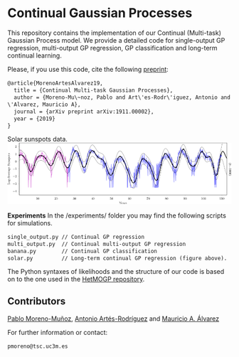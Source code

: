 # Continual Gaussian Processes

This repository contains the implementation of our Continual (Multi-task)  Gaussian Process model. We provide a detailed code for single-output GP regression, multi-output GP regression, GP classification and long-term continual learning.

Please, if you use this code, cite the following [preprint](https://arxiv.org/abs/1911.00002):
```
@article{MorenoArtesAlvarez19,
  title = {Continual Multi-task Gaussian Processes},
  author = {Moreno-Mu\~noz, Pablo and Art\'es-Rodr\'iguez, Antonio and \'Alvarez, Mauricio A},
  journal = {arXiv preprint arXiv:1911.00002},
  year = {2019}
}
```
Solar sunspots data.
![solar1000](data/solar_t1000.png)

**Experiments**
In the /experiments/ folder you may find the following scripts for simulations.
```
single_output.py // Continual GP regression
multi_output.py  // Continual multi-output GP regression
banana.py        // Continual GP classification
solar.py         // Long-term continual GP regression (figure above).
```

The Python syntaxes of likelihoods and the structure of our code is based on to the one used in the [HetMOGP repository](https://github.com/pmorenoz/HetMOGP).

## Contributors

[Pablo Moreno-Muñoz](http://www.tsc.uc3m.es/~pmoreno/), [Antonio Artés-Rodríguez](http://www.tsc.uc3m.es/~antonio/) and [Mauricio A. Álvarez](https://maalvarezl.github.io/)

For further information or contact:
```
pmoreno@tsc.uc3m.es
```
